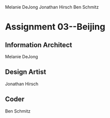 Melanie DeJong
Jonathan Hirsch
Ben Schmitz

# Assignment 03--Beijing

## Information Architect
Melanie DeJong

## Design Artist
Jonathan Hirsch

## Coder
Ben Schmitz
